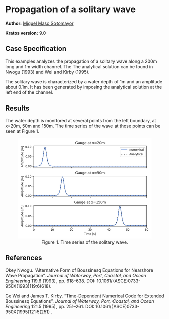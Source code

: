 # Propagation of a solitary wave

**Author:** [Miguel Maso Sotomayor](https://github.com/miguelmaso)

**Kratos version:** 9.0

## Case Specification
This examples analyzes the propagation of a solitary wave along a 200m long and 1m width channel. The  The analytical solution can be found in Nwogu (1993) and Wei and Kirby (1995).

The solitary wave is characterized by a water depth of 1m and an amplitude about 0.1m. It has been generated by imposing the analytical solution at the left end of the channel.

## Results
The water depth is monitored at several points from the left boundary, at x=20m, 50m and 150m. The time series of the wave at those points can be seen at Figure 1.

<figure align="center">
  <img src="data/gauges.png" style="width: 600px;"/>
  <figcaption>
    Figure 1. Time series of the solitary wave.
  </figcaption>
</figure>

## References

Okey Nwogu. “Alternative Form of Boussinesq Equations for Nearshore Wave Propagation”. *Journal of Waterway, Port, Coastal, and Ocean Engineering* 119.6 (1993), pp. 618–638. DOI: 10.1061/(ASCE)0733-950X(1993)119:6(618).

Ge Wei and James T. Kirby. “Time-Dependent Numerical Code for Extended Boussinesq Equations”. *Journal of Waterway, Port, Coastal, and Ocean Engineering* 121.5 (1995), pp. 251–261. DOI: 10.1061/(ASCE)0733-950X(1995)121:5(251) .
